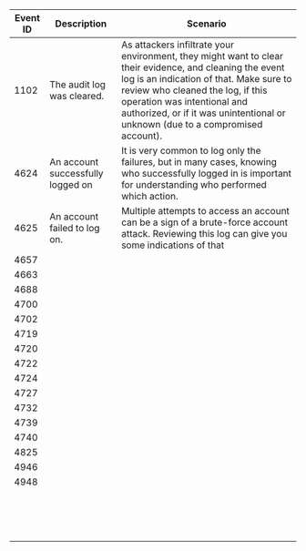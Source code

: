 
|Event ID|Description| Scenario|
| ---------------------------------------------------------- | ------------------------------------------------------------ | ------------------------------------------------------------ |
|1102|The audit log was cleared.|As attackers infiltrate your environment, they might want to clear their evidence, and cleaning the event log is an indication of that. Make sure to review who cleaned the log, if this operation was intentional and authorized, or if it was unintentional or unknown (due to a compromised account).|
|4624|An account successfully logged on|It is very common to log only the failures, but in many cases, knowing who successfully logged in is important for understanding who performed which action.|  
|4625|An account failed to log on.|Multiple attempts to access an account can be a sign of a brute-force account attack. Reviewing this log can give you some indications of that|  
|4657|   |   |  
|4663|   |   |  
|4688|   |   |  
|4700|   |   |  
|4702|   |   |  
|4719|   |   |  
|4720|   |   |  
|4722|   |   |  
|4724|   |   |  
|4727|   |   |  
|4732|   |   |  
|4739|   |   |  
|4740|   |   |  
|4825|   |   |  
|4946|   |   |  
|4948|   |   |  
|   |   |   |  
|   |   |   |  
|   |   |   |  
|   |   |   |  
|   |   |   |  
|   |   |   |  
|   |   |   |  
|   |   |   |  
|   |   |   |  
|   |   |   |  
|   |   |   |  
|   |   |   |  
|   |   |   |  
|   |   |   |  
|   |   |   |  